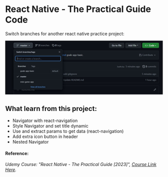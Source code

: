 # React Native - The Practical Guide Code
Switch branches for another react native practice project:

![Switch branches](./switch-project-branches.jpg)

## What learn from this project:
- Navigator with react-navigation
- Style Navigator and set title dynamic
- Use and extract params to get data (react-navigation)
- Add extra icon button in header
- Nested Navigator

#### Reference: 
*Udemy Course: "React Native - The Practical Guide [2023]", [Course Link Here](https://www.udemy.com/course/react-native-the-practical-guide/).*
